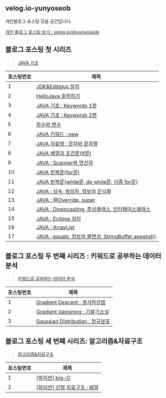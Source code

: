 ## velog.io-yunyoseob
개인블로그 포스팅 모음 공간입니다.

[개인 블로그 포스팅 보기 : velog.io/@yunyoseob ](https://velog.io/@yunyoseob)


## 블로그 포스팅 첫 시리즈
 > [JAVA 기초](https://velog.io/@yunyoseob/series/JAVA%EA%B8%B0%EC%B4%88)

|포스팅번호|제목|
|--|--|
|1|[JDK&Editplus 설치](https://velog.io/@yunyoseob/JDK-Editplus-%EC%84%A4%EC%B9%98)|
|2|[HelloJava 출력하기](https://velog.io/@yunyoseob/HelloJava-%EC%B6%9C%EB%A0%A5%ED%95%98%EA%B8%B0)|
|3|[JAVA 기초 : Keywords 1편](https://velog.io/@yunyoseob/JAVA-%EA%B8%B0%EC%B4%88-Keywords-1%ED%8E%B8)|
|4|[JAVA 기초 : Keywords 2편](https://velog.io/@yunyoseob/JAVA-%EA%B8%B0%EC%B4%88-Keywords-2%ED%8E%B8)|
|5|[함수와 변수](https://velog.io/@yunyoseob/%ED%95%A8%EC%88%98%EC%99%80-%EB%B3%80%EC%88%98)|
|6|[JAVA 키워드 : new](https://velog.io/@yunyoseob/JAVA-%ED%82%A4%EC%9B%8C%EB%93%9C-new)|
|7|[JAVA 자료형 : 문자와 문자열](https://velog.io/@yunyoseob/JAVA-%EC%9E%90%EB%A3%8C%ED%98%95-%EB%AC%B8%EC%9E%90%EC%99%80-%EB%AC%B8%EC%9E%90%EC%97%B4)|
|8|[JAVA 배열과 조건문(if문)](https://velog.io/@yunyoseob/JAVA-%EB%B0%B0%EC%97%B4%EA%B3%BC-%EC%A1%B0%EA%B1%B4%EB%AC%B8if%EB%AC%B8)|
|9|[JAVA : Scanner와 연산자](https://velog.io/@yunyoseob/JAVA-Scanner%EC%99%80-%EC%97%B0%EC%82%B0%EC%9E%90)|
|10|[JAVA 반복문(for문)](https://velog.io/@yunyoseob/JAVA-%EB%B0%98%EB%B3%B5%EB%AC%B8for%EB%AC%B8)|
|11|[JAVA 반복문(while문, do while문, 이중 for문)](https://velog.io/@yunyoseob/JAVA-%EB%B0%98%EB%B3%B5%EB%AC%B8while%EB%AC%B8-do-while%EB%AC%B8-%EC%9D%B4%EC%A4%91-for%EB%AC%B8)|
|12|[JAVA : 상속, 생성자, 정보의 은닉화](https://velog.io/@yunyoseob/JAVA-%EC%83%81%EC%86%8D-%EC%83%9D%EC%84%B1%EC%9E%90-%EC%A0%95%EB%B3%B4%EC%9D%98-%EC%9D%80%EB%8B%89%ED%99%94)
|13|[JAVA : @Override, super](https://velog.io/@yunyoseob/JAVA-Override-super)|
|14|[JAVA : Downcasting, 추상클래스, 인터페이스클래스](https://velog.io/@yunyoseob/JAVA-Downcasting-%EC%B6%94%EC%83%81%ED%81%B4%EB%9E%98%EC%8A%A4-%EC%9D%B8%ED%84%B0%ED%8E%98%EC%9D%B4%EC%8A%A4%ED%81%B4%EB%9E%98%EC%8A%A4)
|15|[JAVA : Eclipse 설치](https://velog.io/@yunyoseob/JAVA-Eclipse-%EC%84%A4%EC%B9%98)|
|16|[JAVA : ArrayList](https://velog.io/@yunyoseob/JAVA-ArrayList)|
|17|[JAVA : equals, 정보의 불변성, StringBuffer.append()](https://velog.io/@yunyoseob/JAVA-equals-%EC%A0%95%EB%B3%B4%EC%9D%98-%EB%B6%88%EB%B3%80%EC%84%B1-StringBuffer.append)|



## 블로그 포스팅 두 번째 시리즈 : 키워드로 공부하는 데이터분석

> [키워드로 공부하는 데이터 분석](https://velog.io/@yunyoseob/series/%ED%82%A4%EC%9B%8C%EB%93%9C%EB%A1%9C%EA%B3%B5%EB%B6%80%ED%95%98%EB%8A%94%EB%8D%B0%EC%9D%B4%ED%84%B0%EB%B6%84%EC%84%9D)

|포스팅번호|제목|
|--|--|
|1|[Gradient Descent : 경사하강법](https://velog.io/@yunyoseob/Gradient-Descent-%EA%B2%BD%EC%82%AC%ED%95%98%EA%B0%95%EB%B2%95)|
|2|[Gradient Vanishing : 기울기소실](https://velog.io/@yunyoseob/Gradient-Vanishing-%EA%B8%B0%EC%9A%B8%EA%B8%B0-%EC%86%8C%EC%8B%A4)|
|3|[Gaussian Distribution : 정규분포](https://velog.io/@yunyoseob/Gaussian-Distribution-%EC%A0%95%EA%B7%9C%EB%B6%84%ED%8F%AC)|


## 블로그 포스팅 세 번째 시리즈: 알고리즘&자료구조

> [알고리즘&자료구조](https://velog.io/@yunyoseob/series/%EC%95%8C%EA%B3%A0%EB%A6%AC%EC%A6%98%EC%9E%90%EB%A3%8C%EA%B5%AC%EC%A1%B0)

|포스팅번호|제목|
|--|--|
|1|[[파이썬] big-O](https://velog.io/@yunyoseob/%ED%8C%8C%EC%9D%B4%EC%8D%AC-big-O)|
|2|[[파이썬] 선형 자료구조 : 배열](https://velog.io/@yunyoseob/%ED%8C%8C%EC%9D%B4%EC%8D%AC-%EC%84%A0%ED%98%95-%EC%9E%90%EB%A3%8C%EA%B5%AC%EC%A1%B0-%EB%B0%B0%EC%97%B4)|
